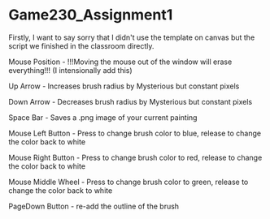 # Game230_Assignment1

Firstly, I want to say sorry that I didn't use the template on canvas but the script we finished in the classroom directly.







Mouse Position - !!!Moving the mouse out of the window will erase everything!!! (I intensionally add this)

Up Arrow - Increases brush radius by Mysterious but constant pixels

Down Arrow - Decreases brush radius by Mysterious but constant pixels

Space Bar - Saves a .png image of your current painting

Mouse Left Button - Press to change brush color to blue, release to change the color back to white

Mouse Right Button - Press to change brush color to red, release to change the color back to white

Mouse Middle Wheel - Press to change brush color to green, release to change the color back to white

PageDown Button - re-add the outline of the brush

